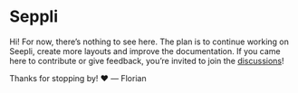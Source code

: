 # Seppli

Hi! For now, there’s nothing to see here. The plan is to continue working on Seepli, create more layouts and improve the documentation. If you came here to contribute or give feedback, you’re invited to join the [discussions](https://github.com/getflourish/seppli/discussions)!

Thanks for stopping by! ❤️ 
— Florian

